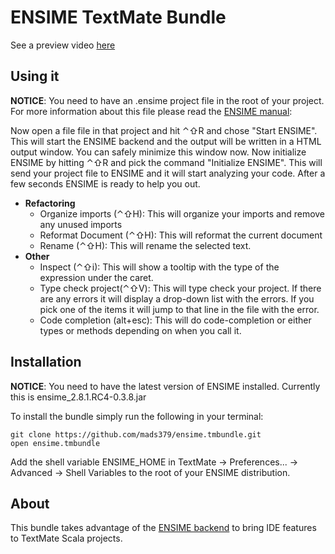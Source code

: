 ENSIME TextMate Bundle
======================

See a preview video [here](http://www.youtube.com/watch?v=sIp-Xt3TvrI "here")

Using it
--------

**NOTICE**: You need to have an .ensime project file in the root of your project. For more information about this file please read the [ENSIME manual](http://aemon.com/file_dump/ensime_manual.html#tth_sEc3 "ENSIME manual"): 

Now open a file file in that project and hit ⌃⇧R and chose "Start ENSIME". This will start the ENSIME backend and the output will be written in a HTML output window. You can safely minimize this window now. Now initialize ENSIME by hitting ⌃⇧R and pick the command "Initialize ENSIME". This will send your project file to ENSIME and it will start analyzing your code. After a few seconds ENSIME is ready to help you out.

- **Refactoring**
  - Organize imports (⌃⇧H): This will organize your imports and remove any unused imports
  - Reformat Document (⌃⇧H): This will reformat the current document
  - Rename (⌃⇧H): This will rename the selected text.
- **Other**
  - Inspect (⌃⇧i): This will show a tooltip with the type of the expression under the caret. 
  - Type check project(⌃⇧V): This will type check your project. If there are any errors it will display a drop-down list with the errors. If you pick one of the items it will jump to that line in the file with the error.
  - Code completion (alt+esc): This will do code-completion or either types or methods depending on when you call it.


Installation 
------------

**NOTICE**: You need to have the latest version of ENSIME installed. Currently this is ensime_2.8.1.RC4-0.3.8.jar

To install the bundle simply run the following in your terminal:

<pre><code>git clone https://github.com/mads379/ensime.tmbundle.git
open ensime.tmbundle</code></pre>

Add the shell variable ENSIME_HOME in TextMate -> Preferences... -> Advanced -> Shell Variables to the root of your ENSIME distribution.

About
-----

This bundle takes advantage of the [ENSIME backend](https://github.com/aemoncannon/ensime "ENSIME backend") to bring IDE features to TextMate Scala projects.